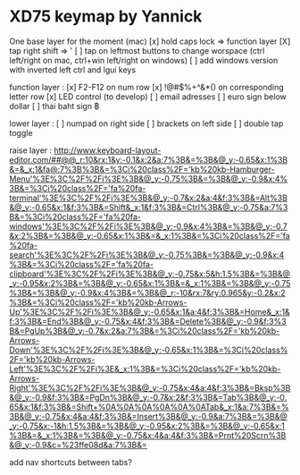 # XD75 keymap by Yannick

One base layer for the moment (mac)
[x] hold caps lock => function layer
[X] tap right shift => '
[ ] tap on leftmost buttons to change worspace (ctrl left/right on mac, ctrl+win left/right on windows)
[ ] add windows version 
    with inverted left ctrl and lgui keys

function layer :
[x] F2-F12 on num row
[x] !@#$%+^&*() on corresponding letter row
[x] LED control (to develop)
[ ] email adresses
[ ] euro sign below dollar
[ ] thai baht sign ฿

lower layer :
[ ] numpad on right side
[ ] brackets on left side
[ ] double tap toggle

raise layer :
http://www.keyboard-layout-editor.com/##@@_r:10&rx:1&y:-0.1&x:2&a:7%3B&=%3B&@_y:-0.65&x:1%3B&=&_x:1&fa@:7%3B%3B&=%3Ci%20class%2F='kb%20kb-Hamburger-Menu'%3E%3C%2F%2Fi%3E%3B&@_y:-0.75%3B&=%3B&@_y:-0.9&x:4%3B&=%3Ci%20class%2F='fa%20fa-terminal'%3E%3C%2F%2Fi%3E%3B&@_y:-0.7&x:2&a:4&f:3%3B&=Alt%3B&@_y:-0.65&x:1&f:3%3B&=Shift&_x:1&f:3%3B&=Ctrl%3B&@_y:-0.75&a:7%3B&=%3Ci%20class%2F='fa%20fa-windows'%3E%3C%2F%2Fi%3E%3B&@_y:-0.9&x:4%3B&=%3B&@_y:-0.7&x:2%3B&=%3B&@_y:-0.65&x:1%3B&=&_x:1%3B&=%3Ci%20class%2F='fa%20fa-search'%3E%3C%2F%2Fi%3E%3B&@_y:-0.75%3B&=%3B&@_y:-0.9&x:4%3B&=%3Ci%20class%2F='fa%20fa-clipboard'%3E%3C%2F%2Fi%3E%3B&@_y:-0.75&x:5&h:1.5%3B&=%3B&@_y:-0.95&x:2%3B&=%3B&@_y:-0.65&x:1%3B&=&_x:1%3B&=%3B&@_y:-0.75%3B&=%3B&@_y:-0.9&x:4%3B&=%3B&@_r:-10&rx:7&ry:0.965&y:-0.2&x:2%3B&=%3Ci%20class%2F='kb%20kb-Arrows-Up'%3E%3C%2F%2Fi%3E%3B&@_y:-0.65&x:1&a:4&f:3%3B&=Home&_x:1&f:3%3B&=End%3B&@_y:-0.75&x:4&f:3%3B&=Delete%3B&@_y:-0.9&f:3%3B&=PgUp%3B&@_y:-0.7&x:2&a:7%3B&=%3Ci%20class%2F='kb%20kb-Arrows-Down'%3E%3C%2F%2Fi%3E%3B&@_y:-0.65&x:1%3B&=%3Ci%20class%2F='kb%20kb-Arrows-Left'%3E%3C%2F%2Fi%3E&_x:1%3B&=%3Ci%20class%2F='kb%20kb-Arrows-Right'%3E%3C%2F%2Fi%3E%3B&@_y:-0.75&x:4&a:4&f:3%3B&=Bksp%3B&@_y:-0.9&f:3%3B&=PgDn%3B&@_y:-0.7&x:2&f:3%3B&=Tab%3B&@_y:-0.65&x:1&f:3%3B&=Shift+%0A%0A%0A%0A%0A%0ATab&_x:1&a:7%3B&=%3B&@_y:-0.75&x:4&a:4&f:3%3B&=Insert%3B&@_y:-0.9&a:7%3B&=%3B&@_y:-0.75&x:-1&h:1.5%3B&=%3B&@_y:-0.95&x:2%3B&=%3B&@_y:-0.65&x:1%3B&=&_x:1%3B&=%3B&@_y:-0.75&x:4&a:4&f:3%3B&=Prnt%20Scrn%3B&@_y:-0.9&c=%23ffe08d&a:7%3B&=

add nav shortcuts between tabs?

